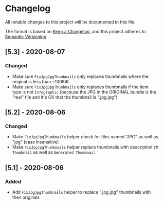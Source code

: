# Changelog
All notable changes to this project will be documented in this file.

The format is based on [Keep a Changelog](https://keepachangelog.com/en/1.0.0/),
and this project adheres to [Semantic Versioning](https://semver.org/spec/v2.0.0.html).

## [5.3] - 2020-08-07
### Changed
- Make sure `FixJpgJpgThumbnails` only replaces thumbnails where the original is less than ~100KiB
- Make sure `FixJpgJpgThumbnails` only replaces thumbnails if the item type is not `Infographic` (because the JPG in the ORIGINAL bundle is the "real" file and it's OK that the thumbnail is ".jpg.jpg")

## [5.2] - 2020-08-06
### Changed
- Make `FixJpgJpgThumbnails` helper check for files named "JPG" as well as "jpg" (case insensitive)
- Make `FixJpgJpgThumbnails` helper replace thumbnails with description `IM Thumbnail` as well as `Generated Thumbnail`

## [5.1] - 2020-08-06
### Added
- Add `FixJpgJpgThumbnails` helper to replace ".jpg.jpg" thumbnails with their originals
